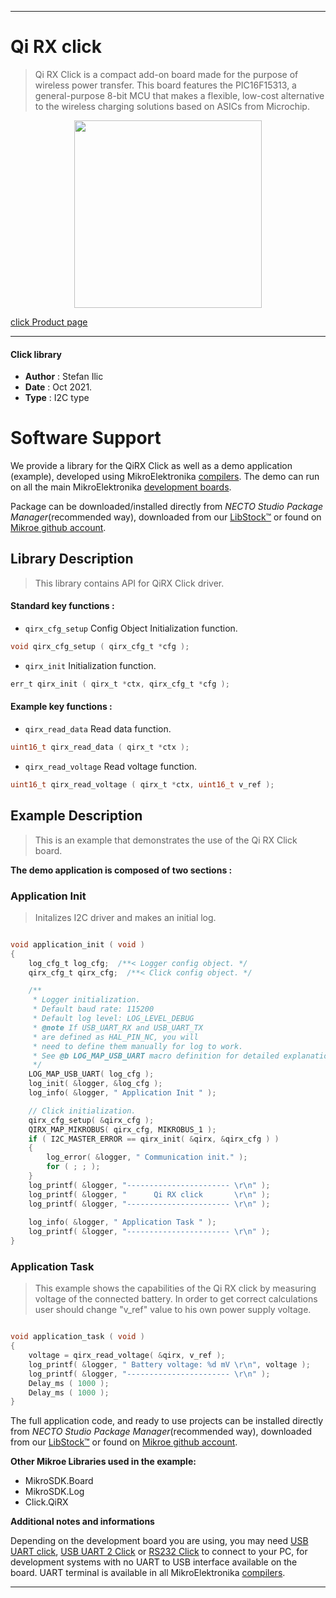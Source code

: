 
---
# Qi RX click

> Qi RX Click is a compact add-on board made for the purpose of wireless power transfer. This board features the PIC16F15313, a general-purpose 8-bit MCU that makes a flexible, low-cost alternative to the wireless charging solutions based on ASICs from Microchip.

<p align="center">
  <img src="https://download.mikroe.com/images/click_for_ide/qi_rx_click.png" height=300px>
</p>

[click Product page](https://www.mikroe.com/qi-rx-click)

---


#### Click library

- **Author**        : Stefan Ilic
- **Date**          : Oct 2021.
- **Type**          : I2C type


# Software Support

We provide a library for the QiRX Click
as well as a demo application (example), developed using MikroElektronika
[compilers](https://www.mikroe.com/necto-studio).
The demo can run on all the main MikroElektronika [development boards](https://www.mikroe.com/development-boards).

Package can be downloaded/installed directly from *NECTO Studio Package Manager*(recommended way), downloaded from our [LibStock&trade;](https://libstock.mikroe.com) or found on [Mikroe github account](https://github.com/MikroElektronika/mikrosdk_click_v2/tree/master/clicks).

## Library Description

> This library contains API for QiRX Click driver.

#### Standard key functions :

- `qirx_cfg_setup` Config Object Initialization function.
```c
void qirx_cfg_setup ( qirx_cfg_t *cfg );
```

- `qirx_init` Initialization function.
```c
err_t qirx_init ( qirx_t *ctx, qirx_cfg_t *cfg );
```


#### Example key functions :

- `qirx_read_data` Read data function.
```c
uint16_t qirx_read_data ( qirx_t *ctx );
```

- `qirx_read_voltage` Read voltage function.
```c
uint16_t qirx_read_voltage ( qirx_t *ctx, uint16_t v_ref );
```

## Example Description

> This is an example that demonstrates the use of the Qi RX Click board.

**The demo application is composed of two sections :**

### Application Init

> Initalizes I2C driver and makes an initial log.

```c

void application_init ( void ) 
{
    log_cfg_t log_cfg;  /**< Logger config object. */
    qirx_cfg_t qirx_cfg;  /**< Click config object. */

    /** 
     * Logger initialization.
     * Default baud rate: 115200
     * Default log level: LOG_LEVEL_DEBUG
     * @note If USB_UART_RX and USB_UART_TX 
     * are defined as HAL_PIN_NC, you will 
     * need to define them manually for log to work. 
     * See @b LOG_MAP_USB_UART macro definition for detailed explanation.
     */
    LOG_MAP_USB_UART( log_cfg );
    log_init( &logger, &log_cfg );
    log_info( &logger, " Application Init " );

    // Click initialization.
    qirx_cfg_setup( &qirx_cfg );
    QIRX_MAP_MIKROBUS( qirx_cfg, MIKROBUS_1 );
    if ( I2C_MASTER_ERROR == qirx_init( &qirx, &qirx_cfg ) ) 
    {
        log_error( &logger, " Communication init." );
        for ( ; ; );
    }
    log_printf( &logger, "----------------------- \r\n" );
    log_printf( &logger, "      Qi RX click       \r\n" );
    log_printf( &logger, "----------------------- \r\n" );
    
    log_info( &logger, " Application Task " );
    log_printf( &logger, "----------------------- \r\n" );
}

```

### Application Task

> This example shows the capabilities of the Qi RX click by measuring voltage of the connected
> battery. In order to get correct calculations user should change "v_ref" value 
> to his own power supply voltage.

```c

void application_task ( void ) 
{
    voltage = qirx_read_voltage( &qirx, v_ref );
    log_printf( &logger, " Battery voltage: %d mV \r\n", voltage );
    log_printf( &logger, "----------------------- \r\n" );
    Delay_ms ( 1000 );
    Delay_ms ( 1000 );
}

```


The full application code, and ready to use projects can be installed directly from *NECTO Studio Package Manager*(recommended way), downloaded from our [LibStock&trade;](https://libstock.mikroe.com) or found on [Mikroe github account](https://github.com/MikroElektronika/mikrosdk_click_v2/tree/master/clicks).

**Other Mikroe Libraries used in the example:**

- MikroSDK.Board
- MikroSDK.Log
- Click.QiRX

**Additional notes and informations**

Depending on the development board you are using, you may need
[USB UART click](https://www.mikroe.com/usb-uart-click),
[USB UART 2 Click](https://www.mikroe.com/usb-uart-2-click) or
[RS232 Click](https://www.mikroe.com/rs232-click) to connect to your PC, for
development systems with no UART to USB interface available on the board. UART
terminal is available in all MikroElektronika
[compilers](https://shop.mikroe.com/compilers).

---
